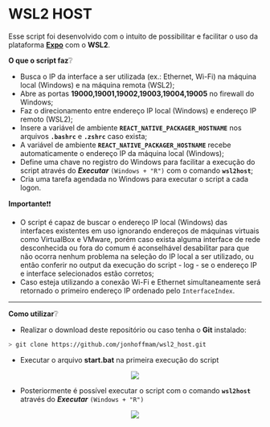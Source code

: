 # WSL2 HOST

Esse script foi desenvolvido com o intuito de possibilitar e facilitar o uso da plataforma [**Expo**](https://expo.io/) com o **WSL2**.

**O que o script faz**❔

- Busca o IP da interface a ser utilizada (ex.: Ethernet, Wi-Fi) na máquina local (Windows) e na máquina remota (WSL2);
- Abre as portas **19000,19001,19002,19003,19004,19005** no firewall do Windows;
- Faz o direcionamento entre endereço IP local (Windows) e endereço IP remoto (WSL2);
- Insere a variável de ambiente **```REACT_NATIVE_PACKAGER_HOSTNAME```** nos arquivos **```.bashrc```** e **```.zshrc```** caso exista;
- A variável de ambiente **```REACT_NATIVE_PACKAGER_HOSTNAME```** recebe automaticamente o endereço IP da máquina local (Windows);
- Define uma chave no registro do Windows para facilitar a execução do script através do ***Executar*** ```(Windows + "R")``` com o comando **```wsl2host```**;
- Cria uma tarefa agendada no Windows para executar o script a cada logon.

**Importante**❗❗  

- O script é capaz de buscar o endereço IP local (Windows) das interfaces existentes em uso ignorando endereços de máquinas virtuais como VirtualBox e VMware, porém caso exista alguma interface de rede desconhecida ou fora do comum é aconselhável desabilitar para que não ocorra nenhum problema na seleção do IP local a ser utilizado, ou então conferir no output da execução do script - log - se o endereço IP e interface selecionados estão corretos;
- Caso esteja utilizando a conexão Wi-Fi e Ethernet simultaneamente será retornado o primeiro endereço IP ordenado pelo ```InterfaceIndex```.
  
---

**Como utilizar**❔  

- Realizar o download deste repositório ou caso tenha o **Git** instalado:
  
```sh
> git clone https://github.com/jonhoffmam/wsl2_host.git
```

- Executar o arquivo **start.bat** na primeira execução do script

<p
align="center">
<img
src="https://user-images.githubusercontent.com/46982925/92862312-eccfa600-f3d0-11ea-9cfb-1d1bc6f83245.png"
/>
</p>

- Posteriormente é possível executar o script com o comando **```wsl2host```** através do ***Executar*** ```(Windows + "R")```

<p
align="center">
<img
src="https://user-images.githubusercontent.com/46982925/92856562-f43f8100-f3c9-11ea-8f7f-e915d1b788ca.png" />
</p>
